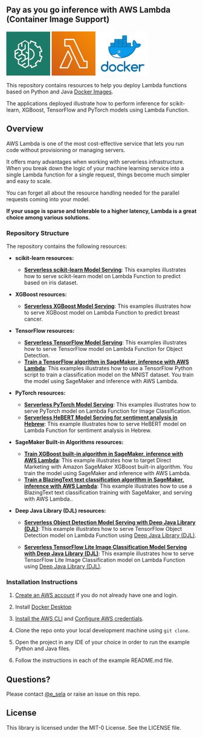 ## Pay as you go inference with AWS Lambda (Container Image Support)
![AWS ML](img/aws_ml.png) ![AWS Lambda](img/aws_lambda.png) ![Docker](img/docker.png)

This repository contains resources to help you deploy Lambda functions based on Python and Java [Docker Images](https://aws.amazon.com/blogs/aws/new-for-aws-lambda-container-image-support/). 

The applications deployed illustrate how to perform inference for scikit-learn, XGBoost, TensorFlow and PyTorch models using Lambda Function.

## Overview

AWS Lambda is one of the most cost-effective service that lets you run code without provisioning or managing servers. 

It offers many advantages when working with serverless infrastructure. When you break down the logic of your machine learning service into a single Lambda function for a single request, things become much simpler and easy to scale. 

You can forget all about the resource handling needed for the parallel requests coming into your model. 

**If your usage is sparse and tolerable to a higher latency, Lambda is a great choice among various solutions.**

### Repository Structure

The repository contains the following resources:

- **scikit-learn resources:**  

  - [**Serverless scikit-learn Model Serving**](scikit-learn-inference-docker-lambda):  This examples illustrates how to serve scikit-learn model on Lambda Function to predict based on iris dataset.

- **XGBoost resources:**  

  - [**Serverless XGBoost Model Serving**](xgboost-inference-docker-lambda):  This examples illustrates how to serve XGBoost model on Lambda Function to predict breast cancer.
  
- **TensorFlow resources:**  

  - [**Serverless TensorFlow Model Serving**](tensorflow-inference-docker-lambda):  This examples illustrates how to serve TensorFlow model on Lambda Function for Object Detection.
  - [**Train a TensorFlow algorithm in SageMaker, inference with AWS Lambda**](tensorflow-train-in-sagemaker-deploy-with-lambda):  This examples illustrates how to use a TensorFlow Python script to train a classification model on the MNIST dataset. You train the model using SageMaker and inference with AWS Lambda.

- **PyTorch resources:**  

  - [**Serverless PyTorch Model Serving**](pytorch-inference-docker-lambda):  This examples illustrates how to serve PyTorch model on Lambda Function for Image Classification.
  - [**Serverless HeBERT Model Serving for sentiment analysis in Hebrew**](hebert-sentiment-analysis-inference-docker-lambda):  This example illustrates how to serve HeBERT model on Lambda Function for sentiment analysis in Hebrew.

- **SageMaker Built-in Algorithms resources:**  

  - [**Train XGBoost built-in algorithm in SageMaker, inference with AWS Lambda**](xgboost-built-in-algo-train-in-sagemaker-deploy-with-lambda):  This example illustrates how to target Direct Marketing with Amazon SageMaker XGBoost built-in algorithm. You train the model using SageMaker and inference with AWS Lambda.
  - [**Train a BlazingText text classification algorithm in SageMaker, inference with AWS Lambda**](blazingtext-text-classification-train-in-sagemaker-deploy-with-lambda):  This example illustrates how to use a BlazingText text classification training with SageMaker, and serving with AWS Lambda..
          
- **Deep Java Library (DJL) resources:**  

  - [**Serverless Object Detection Model Serving with Deep Java Library (DJL)**](djl-object-detection-inference-docker-lambda):  This example illustrates how to serve TensorFlow Object Detection model on Lambda Function using [Deep Java Library (DJL)](http://djl.ai).
    
  - [**Serverless TensorFlow Lite Image Classification Model Serving with Deep Java Library (DJL)**](djl-tensorflow-lite-inference-docker-lambda):  This example illustrates how to serve TensorFlow Lite Image Classification model on Lambda Function using [Deep Java Library (DJL)](http://djl.ai).

### Installation Instructions

1. [Create an AWS account](https://portal.aws.amazon.com/gp/aws/developer/registration/index.html) if you do not already have one and login.

2. Install [Docker Desktop](https://www.docker.com/products/docker-desktop)

3. [Install the AWS CLI](https://docs.aws.amazon.com/cli/latest/userguide/install-cliv2-mac.html#cliv2-mac-install-gui) and [Configure AWS credentials](https://docs.aws.amazon.com/cli/latest/userguide/cli-configure-quickstart.html#cli-configure-quickstart-config).

4. Clone the repo onto your local development machine using `git clone`.

5. Open the project in any IDE of your choice in order to run the example Python and Java files.

6. Follow the instructions in each of the example README.md file.

## Questions?

Please contact [@e_sela](https://twitter.com/e_sela) or raise an issue on this repo.

## License

This library is licensed under the MIT-0 License. See the LICENSE file.

